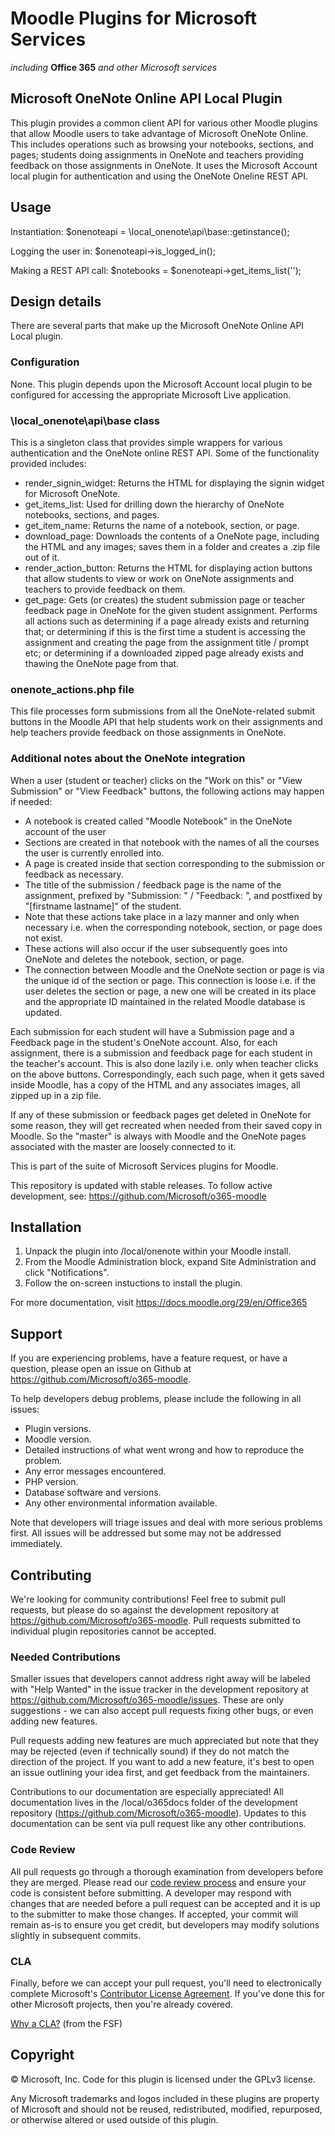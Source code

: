 # Moodle Plugins for Microsoft Services
*including* **Office 365** *and other Microsoft services*

## Microsoft OneNote Online API Local Plugin

This plugin provides a common client API for various other Moodle plugins that allow Moodle users to take advantage of Microsoft OneNote Online. This includes  operations such as browsing your notebooks, sections, and pages; students doing assignments in OneNote and teachers providing feedback on those assignments in OneNote. It uses the Microsoft Account local plugin for authentication and using the OneNote Oneline REST API.

## Usage

Instantiation:
        $onenoteapi = \local_onenote\api\base::getinstance();

Logging the user in:
        $onenoteapi->is_logged_in();

Making a REST API call:
        $notebooks = $onenoteapi->get_items_list('');


## Design details

There are several parts that make up the Microsoft OneNote Online API Local plugin.

### Configuration
None. This plugin depends upon the Microsoft Account local plugin to be configured for accessing the appropriate Microsoft Live application.

### \local_onenote\api\base class
This is a singleton class that provides simple wrappers for various authentication and the OneNote online REST API. Some of the functionality provided includes:
- render_signin_widget: Returns the HTML for displaying the signin widget for Microsoft OneNote.
- get_items_list: Used for drilling down the hierarchy of OneNote notebooks, sections, and pages.
- get_item_name: Returns the name of a notebook, section, or page.
- download_page: Downloads the contents of a OneNote page, including the HTML and any images; saves them in a folder and creates a .zip file out of it.
- render_action_button: Returns the HTML for displaying action buttons that allow students to view or work on OneNote assignments and teachers to provide feedback on them.
- get_page: Gets (or creates) the student submission page or teacher feedback page in OneNote for the given student assignment. Performs all actions such as determining if a page already exists and returning that; or determining if this is the first time a student is accessing the assignment and creating the page from the assignment title / prompt etc; or determining if a downloaded zipped page already exists and thawing the OneNote page from that.

### onenote_actions.php file
This file processes form submissions from all the OneNote-related submit buttons in the Moodle API that help students work on their assignments and help teachers provide feedback on those assignments in OneNote.


### Additional notes about the OneNote integration

When a user (student or teacher) clicks on the "Work on this" or "View Submission" or "View Feedback" buttons, the following actions may happen if needed:
- A notebook is created called "Moodle Notebook" in the OneNote account of the user
- Sections are created in that notebook with the names of all the courses the user is currently enrolled into.
- A page is created inside that section corresponding to the submission or feedback as necessary.
- The title of the submission / feedback page is the name of the assignment, prefixed by "Submission: " / "Feedback: ", and postfixed by "[firstname lastname]" of the student.
- Note that these actions take place in a lazy manner and only when necessary i.e. when the corresponding notebook, section, or page does not exist.
- These actions will also occur if the user subsequently goes into OneNote and deletes the notebook, section, or page.
- The connection between Moodle and the OneNote section or page is via the unique id of the section or page. This connection is loose i.e. if the user deletes the section or page, a new one will be created in its place and the appropriate ID maintained in the related Moodle database is updated.

Each submission for each student will have a Submission page and a Feedback page in the student's OneNote account. Also, for each assignment, there is a submission and feedback page for each student in the teacher's account. This is also done lazily i.e. only when teacher clicks on the above buttons. Correspondingly, each such page, when it gets saved inside Moodle, has a copy of the HTML and any associates images, all zipped up in a zip file.

If any of these submission or feedback pages get deleted in OneNote for some reason, they will get recreated when needed from their saved copy in Moodle. So the "master" is always with Moodle and the OneNote pages associated with the master are loosely connected to it.

This is part of the suite of Microsoft Services plugins for Moodle.

This repository is updated with stable releases. To follow active development, see: https://github.com/Microsoft/o365-moodle

## Installation

1. Unpack the plugin into /local/onenote within your Moodle install.
2. From the Moodle Administration block, expand Site Administration and click "Notifications".
3. Follow the on-screen instuctions to install the plugin.

For more documentation, visit https://docs.moodle.org/29/en/Office365

## Support

If you are experiencing problems, have a feature request, or have a question, please open an issue on Github at https://github.com/Microsoft/o365-moodle.

To help developers debug problems, please include the following in all issues:
- Plugin versions.
- Moodle version.
- Detailed instructions of what went wrong and how to reproduce the problem.
- Any error messages encountered.
- PHP version.
- Database software and versions.
- Any other environmental information available.

Note that developers will triage issues and deal with more serious problems first. All issues will be addressed but some may not be addressed immediately.

## Contributing

We're looking for community contributions! Feel free to submit pull requests, but please do so against the development repository at https://github.com/Microsoft/o365-moodle. Pull requests submitted to individual plugin repositories cannot be accepted.

### Needed Contributions
Smaller issues that developers cannot address right away will be labeled with "Help Wanted" in the issue tracker in the development repository at https://github.com/Microsoft/o365-moodle/issues. These are only suggestions - we can also accept pull requests fixing other bugs, or even adding new features.

Pull requests adding new features are much appreciated but note that they may be rejected (even if technically sound) if they do not match the direction of the project. If you want to add a new feature, it's best to open an issue outlining your idea first, and get feedback from the maintainers.

Contributions to our documentation are especially appreciated! All documentation lives in the /local/o365docs folder of the development repository (https://github.com/Microsoft/o365-moodle). Updates to this documentation can be sent via pull request like any other contributions.

### Code Review
All pull requests go through a thorough examination from developers before they are merged. Please read our [code review process](https://github.com/Microsoft/o365-moodle/tree/master/local/o365docs/codereview.md) and ensure your code is consistent before submitting. A developer may respond with changes that are needed before a pull request can be accepted and it is up to the submitter to make those changes. If accepted, your commit will remain as-is to ensure you get credit, but developers may modify solutions slightly in subsequent commits.

### CLA
Finally, before we can accept your pull request, you'll need to electronically complete Microsoft's [Contributor License Agreement](https://cla.microsoft.com/). If you've done this for other Microsoft projects, then you're already covered.

[Why a CLA?](https://www.gnu.org/licenses/why-assign.html) (from the FSF)

## Copyright

&copy; Microsoft, Inc.  Code for this plugin is licensed under the GPLv3 license.

Any Microsoft trademarks and logos included in these plugins are property of Microsoft and should not be reused, redistributed, modified, repurposed, or otherwise altered or used outside of this plugin.
